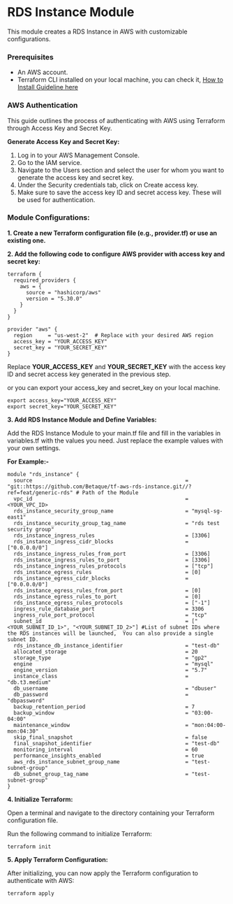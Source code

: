 # RDS Instance Module

This module creates a RDS Instance in AWS with customizable configurations.

### Prerequisites
- An AWS account.
- Terraform CLI installed on your local machine, you can check it, [How to Install Guideline here](https://developer.hashicorp.com/terraform/tutorials/aws-get-started/install-cli)

### AWS Authentication 
This guide outlines the process of authenticating with AWS using Terraform through Access Key and Secret Key.

**Generate Access Key and Secret Key:**
1. Log in to your AWS Management Console.
2. Go to the IAM service.
3. Navigate to the Users section and select the user for whom you want to generate the access key and secret key.
4. Under the Security credentials tab, click on Create access key.
5. Make sure to save the access key ID and secret access key. These will be used for authentication.

### Module Configurations:
 
**1. Create a new Terraform configuration file (e.g., provider.tf) or use an existing one.**

**2. Add the following code to configure AWS provider with access key and secret key:**

```
terraform {
  required_providers {
    aws = {
      source = "hashicorp/aws"
      version = "5.30.0"
    }
  }
}

provider "aws" {
  region     = "us-west-2"  # Replace with your desired AWS region
  access_key = "YOUR_ACCESS_KEY"
  secret_key = "YOUR_SECRET_KEY"
}
```
Replace **YOUR_ACCESS_KEY** and **YOUR_SECRET_KEY** with the access key ID and secret access key generated in the previous step.

or you can export your access_key and secret_key on your local machine.
```
export access_key="YOUR_ACCESS_KEY"
export secret_key="YOUR_SECRET_KEY"
```

**3. Add RDS Instance Module and Define Variables:**


Add the RDS Instance Module to your main.tf file and fill in the variables in variables.tf with the values you need. Just replace the example values with your own settings.

**For Example:-**

```
module "rds_instance" {
  source                                                 = "git::https://github.com/Betaque/tf-aws-rds-instance.git//?ref=feat/generic-rds" # Path of the Module
  vpc_id                                                 = <YOUR_VPC_ID>
  rds_instance_security_group_name                       = "mysql-sg-east1"
  rds_instance_security_group_tag_name                   = "rds test security group"
  rds_instance_ingress_rules                             = [3306]
  rds_instance_ingress_cidr_blocks                       = ["0.0.0.0/0"]
  rds_instance_ingress_rules_from_port                   = [3306]
  rds_instance_ingress_rules_to_port                     = [3306]
  rds_instance_ingress_rules_protocols                   = ["tcp"]
  rds_instance_egress_rules                              = [0]
  rds_instance_egress_cidr_blocks                        = ["0.0.0.0/0"]
  rds_instance_egress_rules_from_port                    = [0]
  rds_instance_egress_rules_to_port                      = [0]
  rds_instance_egress_rules_protocols                    = ["-1"]
  ingress_rule_database_port                             = 3306
  ingress_rule_port_protocol                             = "tcp"
  subnet_id                                              = ["<YOUR_SUBNET_ID_1>", "<YOUR_SUBNET_ID_2>"] #List of subnet IDs where the RDS instances will be launched,  You can also provide a single subnet ID.
  rds_instance_db_instance_identifier                    = "test-db"
  allocated_storage                                      = 20
  storage_type                                           = "gp2"
  engine                                                 = "mysql"
  engine_version                                         = "5.7" 
  instance_class                                         = "db.t3.medium"
  db_username                                            = "dbuser"
  db_password                                            = "dbpassword"
  backup_retention_period                                = 7
  backup_window                                          = "03:00-04:00"
  maintenance_window                                     = "mon:04:00-mon:04:30"
  skip_final_snapshot                                    = false
  final_snapshot_identifier                              = "test-db"
  monitoring_interval                                    = 60
  performance_insights_enabled                           = true
  aws_rds_instance_subnet_group_name                     = "test-subnet-group"
  db_subnet_group_tag_name                               = "test-subnet-group"
}
```

**4. Initialize Terraform:** 

Open a terminal and navigate to the directory containing your Terraform configuration file.

Run the following command to initialize Terraform:
```
terraform init
```

**5. Apply Terraform Configuration:** 

After initializing, you can now apply the Terraform configuration to authenticate with AWS:
```
terraform apply
``` 

